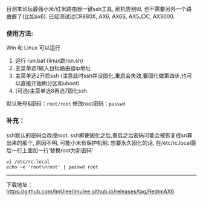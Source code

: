 目测本论坛最强小米/红米路由器一键ssh工具, 刷机告别ttl, 也不需要另外一个路由器了(比如ax6). 已经测试过CR880X, AX6, AX6S, AX5JDC, AX3000.

### 使用方法:
Win 和 Linux 可以运行
1. 运行 run.bat (linux跑run.sh)
2. 主菜单选1输入目标路由器ip地址
3. 主菜单选2开启ssh (注意此时ssh并没固化,重启会失效,要固化做第四步,也可以直接开始刷分区和uboot)
4. (可选)主菜单选8再选7固化ssh.

默认账号&密码：`root/root`
修改root密码：`passwd`

### 补充：

ssh默认的密码会改成root. ssh即使固化之后,重启之后密码可能会被恢复成sn算出来的那个, 原因不明, 可能小米有保护机制.
想要永久固化的话, 在/etc/rc.local最后一行上面加一行‘替换root为新密码’
````
vi /etc/rc.local
echo -e 'root\nroot' | passwd root
````

----
下载地址：https://github.com/ImUlee/imulee.github.io/releases/tag/RedmiAX6
